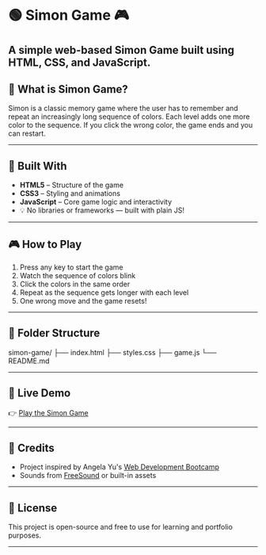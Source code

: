 # 🟢 Simon Game 🎮

A simple web-based Simon Game built using HTML, CSS, and JavaScript.
---

## 📌 What is Simon Game?

Simon is a classic memory game where the user has to remember and repeat an increasingly long sequence of colors. Each level adds one more color to the sequence. If you click the wrong color, the game ends and you can restart.

---

## 🔧 Built With

- **HTML5** – Structure of the game
- **CSS3** – Styling and animations
- **JavaScript** – Core game logic and interactivity
- 💡 No libraries or frameworks — built with plain JS!

---

## 🎮 How to Play

1. Press any key to start the game
2. Watch the sequence of colors blink
3. Click the colors in the same order
4. Repeat as the sequence gets longer with each level
5. One wrong move and the game resets!

---

## 📁 Folder Structure
simon-game/
├── index.html
├── styles.css
├── game.js
└── README.md


---

## 🚀 Live Demo

👉 [Play the Simon Game](https://manik-05.github.io/Simon-Game/)


---

## 🙌 Credits

- Project inspired by Angela Yu's [Web Development Bootcamp](https://www.udemy.com/course/the-complete-web-development-bootcamp/)
- Sounds from [FreeSound](https://freesound.org/) or built-in assets

---

## 📝 License

This project is open-source and free to use for learning and portfolio purposes.

---


